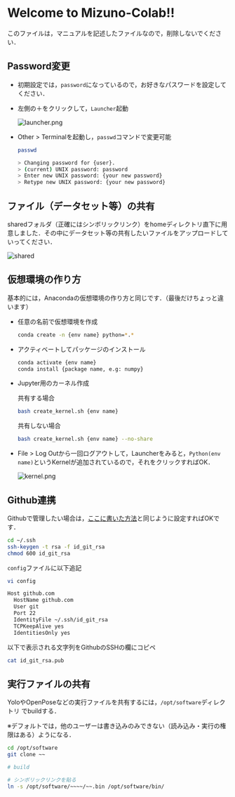 # Welcome to Mizuno-Colab!!

このファイルは，マニュアルを記述したファイルなので，削除しないでください．

## Password変更

- 初期設定では，`password`になっているので，お好きなパスワードを設定してください．

- 左側の＋をクリックして，`Launcher`起動


  ![launcher.png](https://user-images.githubusercontent.com/63040751/101456181-06a06b00-3977-11eb-8c0b-453fc7294243.png)

- Other > Terminalを起動し，`passwd`コマンドで変更可能

  ```bash
  passwd
  
  > Changing password for {user}.
  > (current) UNIX password: password
  > Enter new UNIX password: {your new password}
  > Retype new UNIX password: {your new password}
  ```

## ファイル（データセット等）の共有

sharedフォルダ（正確にはシンボリックリンク）をhomeディレクトリ直下に用意しました．その中にデータセット等の共有したいファイルをアップロードしていってください．

![shared](https://user-images.githubusercontent.com/63040751/102979312-3f306f00-4549-11eb-91d2-dce614fd6ecf.JPG)

## 仮想環境の作り方

基本的には，Anacondaの仮想環境の作り方と同じです．（最後だけちょっと違います）

- 任意の名前で仮想環境を作成

  ```bash
  conda create -n {env name} python=*.*
  ```

- アクティベートしてパッケージのインストール

  ```bash
  conda activate {env name}
  conda install {package name, e.g: numpy}
  ```

- Jupyter用のカーネル作成

  共有する場合

  ```bash
  bash create_kernel.sh {env name}
  ```

  共有しない場合

  ```bash
  bash create_kernel.sh {env name} --no-share
  ```

  

- File > Log Outから一回ログアウトして，Launcherをみると，`Python(env name)`というKernelが追加されているので，それをクリックすればOK．


  ![kernel.png](https://user-images.githubusercontent.com/63040751/101456179-04d6a780-3977-11eb-82d9-8ad8516921cb.png)



## Github連携

Githubで管理したい場合は，[ここに書いた方法](https://github.com/MIZUNO-CORPORATION/tutorial/wiki/SSH)と同じように設定すればOKです．

```bash
cd ~/.ssh
ssh-keygen -t rsa -f id_git_rsa
chmod 600 id_git_rsa
```

`config`ファイルに以下追記

```bash
vi config

Host github.com
  HostName github.com
  User git
  Port 22
  IdentityFile ~/.ssh/id_git_rsa
  TCPKeepAlive yes
  IdentitiesOnly yes
```

以下で表示される文字列をGithubのSSHの欄にコピペ

```bash 
cat id_git_rsa.pub
```

## 実行ファイルの共有

YoloやOpenPoseなどの実行ファイルを共有するには，`/opt/software`ディレクトリ でbuildする．

※デフォルトでは，他のユーザーは書き込みのみできない（読み込み・実行の権限はある）ようになる．

```bash
cd /opt/software
git clone ~~

# build

# シンボリックリンクを貼る
ln -s /opt/software/~~~~/~~.bin /opt/software/bin/
```
